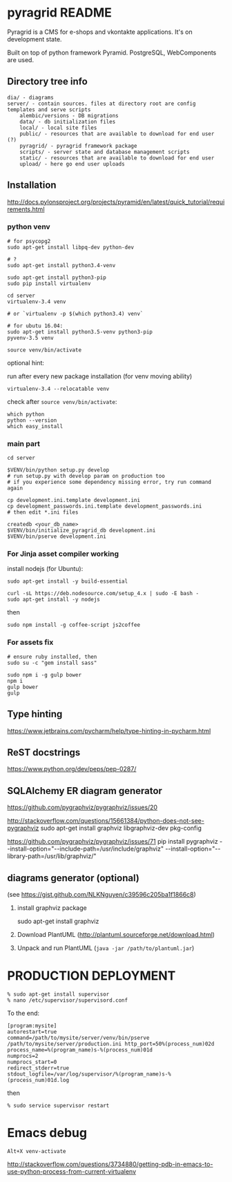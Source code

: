 pyragrid README
===============

Pyragrid is a CMS for e-shops and vkontakte applications.
It's on development state.

Built on top of python framework Pyramid. PostgreSQL, WebComponents are used.

Directory tree info
------------------

    dia/ - diagrams
    server/ - contain sources. files at directory root are config templates and serve scripts
        alembic/versions - DB migrations
        data/ - db initialization files
        local/ - local site files
        public/ - resources that are available to download for end user (?)
        pyragrid/ - pyragrid framework package
        scripts/ - server state and database management scripts
        static/ - resources that are available to download for end user
        upload/ - here go end user uploads

Installation
------------

http://docs.pylonsproject.org/projects/pyramid/en/latest/quick_tutorial/requirements.html

### python venv

    # for psycopg2
    sudo apt-get install libpq-dev python-dev

    # ?
    sudo apt-get install python3.4-venv

    sudo apt-get install python3-pip
    sudo pip install virtualenv

    cd server
    virtualenv-3.4 venv

    # or `virtualenv -p $(which python3.4) venv`

    # for ubutu 16.04:
    sudo apt-get install python3.5-venv python3-pip
    pyvenv-3.5 venv
    
    source venv/bin/activate

optional hint:

run after every new package installation (for venv moving ability)

    virtualenv-3.4 --relocatable venv

check after `source venv/bin/activate`:

	which python
	python --version
	which easy_install

### main part

	cd server

	$VENV/bin/python setup.py develop
	# run setup.py with develop param on production too
	# if you experience some dependency missing error, try run command again

    cp development.ini.template development.ini
    cp development_passwords.ini.template development_passwords.ini
    # then edit *.ini files

    createdb <your_db_name>
	$VENV/bin/initialize_pyragrid_db development.ini
	$VENV/bin/pserve development.ini

### For Jinja asset compiler working

install nodejs (for Ubuntu):

    sudo apt-get install -y build-essential

    curl -sL https://deb.nodesource.com/setup_4.x | sudo -E bash -
    sudo apt-get install -y nodejs

then

    sudo npm install -g coffee-script js2coffee

### For assets fix

    # ensure ruby installed, then
    sudo su -c "gem install sass"

    sudo npm i -g gulp bower
    npm i
    gulp bower
    gulp

Type hinting
------------

https://www.jetbrains.com/pycharm/help/type-hinting-in-pycharm.html

ReST docstrings
---------------

https://www.python.org/dev/peps/pep-0287/

SQLAlchemy ER diagram generator
-------------------------------

https://github.com/pygraphviz/pygraphviz/issues/20

http://stackoverflow.com/questions/15661384/python-does-not-see-pygraphviz
sudo apt-get install graphviz libgraphviz-dev pkg-config

https://github.com/pygraphviz/pygraphviz/issues/71
pip install pygraphviz --install-option="--include-path=/usr/include/graphviz" --install-option="--library-path=/usr/lib/graphviz/"

diagrams generator (optional)
-----------------------------

(see https://gist.github.com/NLKNguyen/c39596c205ba1f1866c8)

1. install graphviz package

	sudo apt-get install graphviz

2. Download PlantUML (http://plantuml.sourceforge.net/download.html)
3. Unpack and run PlantUML (`java -jar /path/to/plantuml.jar`)

PRODUCTION DEPLOYMENT
=====================

    % sudo apt-get install supervisor
    % nano /etc/supervisor/supervisord.conf

To the end:

    [program:mysite]
    autorestart=true
    command=/path/to/mysite/server/venv/bin/pserve /path/to/mysite/server/production.ini http_port=50%(process_num)02d
    process_name=%(program_name)s-%(process_num)01d
    numprocs=2
    numprocs_start=0
    redirect_stderr=true
    stdout_logfile=/var/log/supervisor/%(program_name)s-%(process_num)01d.log

then

    % sudo service supervisor restart

Emacs debug
===========

`Alt+X venv-activate`

http://stackoverflow.com/questions/3734880/getting-pdb-in-emacs-to-use-python-process-from-current-virtualenv
